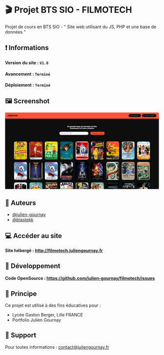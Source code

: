 # 🎬 Projet BTS SIO - FILMOTECH

Projet de cours en BTS SIO - " Site web utilisant du JS, PHP et une base de données "

## ❗ Informations

#### Version du site : ` V1.0 `
#### Avancement : ` Terminé `
#### Déploiement : ` Terminé `

## 🖼️ Screenshot

![Page Home](https://github.com/julien-gournay/filmotech/blob/main/screen/screen2.png?raw=true)


## 🧩 Auteurs

- [@julien-gournay](https://github.com/julien-gournay)
- [@blastekk](https://github.com/Blastekk)


## 💻 Accéder au site

#### Site hébergé : http://filmotech.juliengournay.fr


## 🔐 Développement

#### Code OpenSource : https://github.com/julien-gournay/filmotech/issues


## 💚 Principe

Ce projet est utilisé à des fins éducatives pour :

- Lycée Gaston Berger, Lille FRANCE
- Portfolio Julien Gournay


## 🔨 Support

Pour toutes informations : contact@juliengournay.fr

